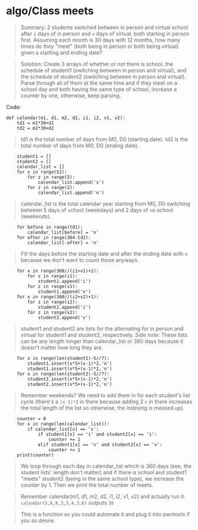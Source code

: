# algo/Class meets

> Summary: 2 students switched between in person and virtual school after `i` days of in person and `v` days of virtual, both starting in person first. Assuming each month is 30 days with 12 months, how many times do they "meet" (both being in person or both being virtual) given a starting and ending date?

> Solution: Create 3 arrays of whether or not there is school, the schedule of student1 (switching between in person and virtual), and the schedule of student2 (switching between in person and virtual). Parse through all of them at the same time and if they meet on a school day and both having the same type of school, increase a counter by one, otherwise, keep parsing.

Code:
```
def calendar(m1, d1, m2, d2, i1, i2, v1, v2):
    td1 = m1*30+d1
    td2 = m2*30+d2
```
> td1 is the total number of days from M0, D0 (starting date).
> td2 is the total number of days from M0, D0 (ending date).
```
    student1 = []
    student2 = []
    calendar_list = []
    for x in range(52):
        for z in range(5):
            calendar_list.append('s')
        for z in range(2):
            calendar_list.append('n')
```
> calendar_list is the total calendar year starting from M0, D0 switching between 5 days of `s`chool (weekdays) and 2 days of `n`o school (weekends).
```
    for before in range(td1):
        calendar_list[before] = 'n'
    for after in range(364-td2):
        calendar_list[-after] = 'n'
```
> Fill the days before the starting date and after the ending date with `n` because we don't want to count those anyways.
```
    for x in range(360//(i1+v1)+1):
        for z in range(i1):
            student1.append('i')
        for z in range(v1):
            student1.append('v')
    for x in range(360//(i2+v2)+1):
        for z in range(i2):
            student2.append('i')
        for z in range(v2):
            student2.append('v')
```
> student1 and student2 are lists for the alternating for in person and virtual for student1 and student2, respectively.
> Side note: These lists can be any length longer than calendar_list or 360 days because it doesn't matter how long they are.
```
    for x in range(len(student1)-5//7):
        student1.insert(x*5+(x-1)*2,'n')
        student1.insert(x*5+(x-1)*2,'n')
    for x in range(len(student2)-5//7):
        student2.insert(x*5+(x-1)*2,'n')
        student2.insert(x*5+(x-1)*2,'n')
```
> Remember weekends? We need to add them in for each student's list cycle (there's a `(x-1)*2` in there because adding 2 `n` in there increases the total length of the list so otherwise, the indexing is messed up).
```
    counter = 0
    for x in range(len(calendar_list)):
        if calendar_list[x] == 's':
            if student1[x] == 'i' and student2[x] == 'i':
                counter += 1
            elif student1[x] == 'v' and student2[x] == 'v':
                counter += 1
	print(counter)
```
> We loop through each day in calendar_list which is 360 days (see, the student lists' length don't matter) and if there is school and student1 "meets" student2 (being in the same school type), we increase the counter by 1. Then we print the total number of meets.


> Remember calendar(m1, d1, m2, d2, i1, i2, v1, v2) and actually run it.
> `calendar(5,6,8,3,3,4,3,6)` outputs `30`

> This is a function so you could automate it and plug it into pwntools if you so desire.

